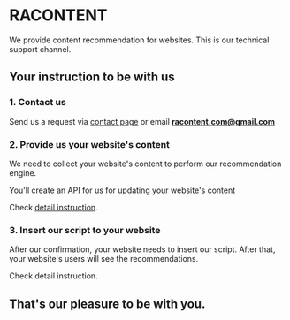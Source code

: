 # RACONTENT

We provide content recommendation for websites. This is our technical support channel.

## Your instruction to be with us

### 1. Contact us

Send us a request via [contact page](https://racontent.com/contact/) or email **racontent.com@gmail.com**

### 2. Provide us your website's content

We need to collect your website's content to perform our recommendation engine.

You'll create an [API](https://github.com/datanee/racontent/wiki/Website-provides-content#content-api) for us for updating your website's content

Check [detail instruction](https://github.com/datanee/racontent/wiki/Website-provides-content).

### 3. Insert our script to your website

After our confirmation, your website needs to insert our script. After that, your website's users will see the recommendations.

Check detail instruction.

## That's our pleasure to be with you.
